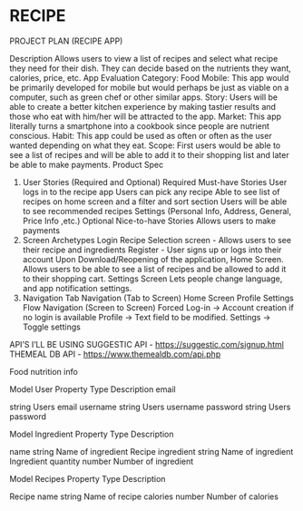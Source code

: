 # RECIPE
PROJECT PLAN (RECIPE APP)

Description
Allows users to view a list of recipes and select what recipe they need for their dish. They can decide based on the nutrients they want, calories, price, etc.
App Evaluation
Category: Food
Mobile: This app would be primarily developed for mobile but would perhaps be just as viable on a computer, such as green chef or other similar apps. 
Story: Users will be able to create a better kitchen experience by making tastier results and those who eat with him/her will be attracted to the app.
Market: This app literally turns a smartphone into a cookbook since people are nutrient conscious.
Habit: This app could be used as often or often as the user wanted depending on what they eat.
Scope: First users would be able to see a list of recipes and will be able to add it to their shopping list and later be able to make payments.
Product Spec
1. User Stories (Required and Optional)
Required Must-have Stories
User logs in to the recipe app
Users can pick any recipe
Able to see list of recipes on home screen and a filter and sort section
Users will be able to see recommended recipes
Settings (Personal Info, Address, General, Price Info ,etc.)
Optional Nice-to-have Stories
Allows users to make payments
2. Screen Archetypes
Login
Recipe Selection screen - Allows users to see their recipe and ingredients
Register - User signs up or logs into their account
Upon Download/Reopening of the application, 
Home Screen.
Allows users to be able to see a list of recipes and be allowed to add it to their shopping cart.
Settings Screen
Lets people change language, and app notification settings.
3. Navigation
Tab Navigation (Tab to Screen)
Home Screen
Profile
Settings
Flow Navigation (Screen to Screen)
Forced Log-in -> Account creation if no login is available
Profile -> Text field to be modified.
Settings -> Toggle settings



API’S I’LL BE USING 
SUGGESTIC API - ​​https://suggestic.com/signup.html
THEMEAL DB API - https://www.themealdb.com/api.php

Food nutrition info


Model User
Property
Type
Description
email


string
Users email
username
string
Users username
password
string
Users password





















Model Ingredient
Property
Type
Description






name
string
Name of ingredient
Recipe ingredient
string
Name of ingredient
Ingredient quantity
number
Number of ingredient














Model Recipes
Property
Type
Description






Recipe name
string
Name of recipe
calories
number
Number of calories





















